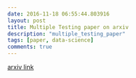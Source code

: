 ```yaml
---
date: 2016-11-18 06:55:44.803916
layout: post
title: Multiple Testing paper on arxiv
description: "multiple_testing_paper"
tags: [paper, data-science]
comments: true
---
```

[arxiv link](/images/2016/multiple_testing_preprint.pdf)
